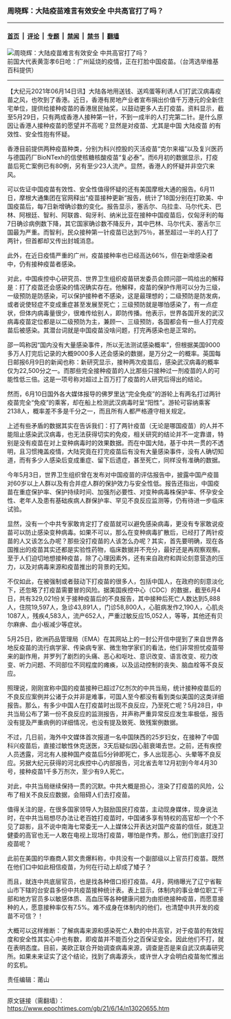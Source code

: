 ### 周晓辉：大陆疫苗难言有效安全 中共高官打了吗？

---

#### [首页](../../../..?n13020655) &nbsp;|&nbsp; [评论](../../../../../epoch-comment?n13020655) &nbsp;|&nbsp; [专题](../../../../../epoch-special?n13020655) &nbsp;|&nbsp; [禁闻](../../../../../epoch-news?n13020655) &nbsp;|&nbsp; [禁书](../../../../../books?n13020655) &nbsp;|&nbsp; [翻墙](https://github.com/gfw-breaker/nogfw/blob/master/README.md?n13020655)


<div><img alt="周晓辉：大陆疫苗难言有效安全 中共高官打了吗？" class="attachment-djy_600_400 size-djy_600_400 wp-post-image" src="https://i.epochtimes.com/assets/uploads/2021/06/id13020749-1ee61b201f2d450677466fba9790cb6d-600x400.jpg"/>
<div class="caption">
 前国大代表黄澎孝6日呛：广州延烧的疫情，正在打脸中国疫苗。（台湾选举维基百科提供）
</div></div><hr/><div class="post_content" id="artbody" itemprop="articleBody">
 <!-- article content begin -->
 <p>
  【大纪元2021年06月14日讯】大陆各地用送钱、送鸡蛋等利诱人们打武汉病毒疫苗之风，也吹到了香港。近日，香港有房地产业者宣布捐出价值千万港元的全新住宅单位，提供给接种疫苗的香港居民抽奖，以鼓动更多人去打疫苗。资料显示，截至5月29日，只有两成香港人接种第一针，不到一成半的人打完第二针。是什么原因让香港人接种疫苗的愿望并不高呢？显然是对疫苗、尤其是中国
  <ok href="https://www.epochtimes.com/gb/tag/%E5%A4%A7%E9%99%86%E7%96%AB%E8%8B%97.html">
   大陆疫苗
  </ok>
  的有效性、安全性抱有怀疑。
 </p>
 <p>
  香港目前提供两种疫苗种类，分别为科兴控股的灭活疫苗“克尔来福”以及复兴医药与德国药厂BioNTexh的信使核糖核酸疫苗“复必泰”。而6月初的数据显示，打疫苗后死亡案例已有80例，另有至少23人流产。显然，香港人的怀疑并非空穴来风。
 </p>
 <p>
  可以佐证中国疫苗有效性、安全性值得怀疑的还有美国摩根大通的报告。6月11日，摩根大通集团在官网释出“疫苗接种更新”报告，统计了18国分别在打欧美、中国疫苗后，每7日新增确诊数的变化。报告显示，塞舌尔、乌拉圭、马尔代夫、巴林、阿根廷、智利、阿联酋、匈牙利、纳米比亚在接种中国疫苗后，仅匈牙利的每7日确诊病例数下降，其它国家确诊数不降反升，其中巴林、马尔代夫、塞舌尔三国最为严重。而智利，民众接种第一针疫苗已达到75％，甚至超过一半的人打了两针，但首都却又传出封城消息。
 </p>
 <p>
  此外，在近日疫情严重的广州，疫苗接种率也已经高达66%，但在新增感染者中，仍有接种疫苗者感染。
 </p>
 <p>
  对此，中国疾控中心研究员、世界卫生组织疫苗研发委员会顾问邵一鸣给出的解释是：打了疫苗还会感染的情况确实存在。他解释，疫苗的保护作用可以分为三级，一级预防是防感染，可以保护接种者不感染，这是最理想的；二级预防是防发病，或者说使轻症不变成重症甚至发展至死亡；三级预防就是哪怕感染了，有一点症状，但体内病毒量很少，很难传给别人，即防传播。他表示，世界各国开发的武汉病毒疫苗定位都是以二级预防为主，兼顾一、三级预防，各国都会有一些人打完疫苗后被感染。其潜台词就是中国疫苗没啥问题，打完再感染也是正常的。
 </p>
 <p>
  邵一鸣称因“国内没有大量感染事件，所以无法测试感染概率”，但根据美国9000多万人打完后记录的大概9000多人还会感染的数据，是万分之一的概率。英国每日邮报6月9日的新闻也称：新研究显示，接种两次疫苗后，感染武汉病毒的概率仅为22,500分之一。而那些完全接种疫苗的人比那些只接种过一剂疫苗的人的可能性低三倍。这是一项号称对超过上百万打了疫苗的人研究后得出的结论。
 </p>
 <p>
  然而，6月10日国外各大媒体报导的佛罗里达“完全免疫”的游轮上有两名打过两针疫苗完全“免疫”的乘客，却在船上检测武汉病毒时呈“阳性”。游轮可容纳乘客2138人，概率差不多是千分之一，而且所有人都严格遵守相关规定。
 </p>
 <p>
  上述有些矛盾的数据其实在告诉我们：打了两针疫苗（无论是哪国疫苗）的人并不能阻止感染武汉病毒，也无法获得切实的免疫，相关研究的结论并不一定靠谱，特别是没有疫苗在对上变种病毒时的效果数据。而在中国大陆，基于中共一贯的不透明，且习惯掩盖疫情，大陆究竟在打完疫苗后有没有大量感染事件，没有人确切知道，而有多少人感染后变成重症、留下后遗症，甚至死亡，同样没有准确的数据。
 </p>
 <p>
  今年5月3日，世界卫生组织曾在发布对中国疫苗的评估报告中，披露中国产疫苗对60岁以上人群以及有合并症人群的保护效力与安全性低。报告还指出，中国疫苗在重症保护率、保护持续时间、加强剂必要性、对变种病毒株保护率、怀孕安全性、老年人及患有基础疾病人群保护率、罕见不良反应监测等，仍有待进一步临床试验。
 </p>
 <p>
  显然，没有一个中共专家敢肯定打了疫苗就可以避免感染病毒，更没有专家敢说疫苗可以防止感染变种病毒。如果不可以，那么在变种病毒扩散后，已经打了两针疫苗的人又该怎么办呢？那些没打疫苗的人该怎么办呢？其实，首先要明确，现在各国推出的疫苗其实还都是实验性药物，临床数据并不充分，最好还是再观察观察。至于人们迫切地想接种疫苗，除了心理因素外，还有来自政府和舆论刻意营造的压力，以及对病毒来源和疫苗推出的背景的无知。
 </p>
 <p>
  不仅如此，在被强制或者鼓动下打疫苗的很多人，包括中国人，在政府的刻意淡化下，还忽略了打疫苗需要冒的风险。据美国疾控中心（CDC）的数据，截至6月4日，共有329,021份关于接种疫苗后的不良报告，其中接种后死亡人数达到5,888人，住院19,597人，急诊43,891人，门诊58,800人，心脏病发作2,190人，心肌炎1087人，残疾4,583人，流产652人，严重过敏反应15,052人，等等，其他还有贝尔麻痹、血小板减少等症状。
 </p>
 <p>
  5月25日，欧洲药品管理局（EMA）在其网站上的一封公开信中提到了来自世界各地反疫苗的流行病学家、传染病专家、微生物学家们的看法，他们非常担忧疫苗带来的副作用，并罗列了剧烈的头痛、恶心和呕吐、意识改变、语言改变、视力改变、听力问题、不同部位不同程度的瘫痪，以及运动控制的丧失、脑血栓等不良反应。
 </p>
 <p>
  照理说，刚刚宣称中国的疫苗接种已超过7亿剂次的中共当局，统计接种疫苗后的不良反应案例并公诸于众并非是难事，可国人至今都没有看到类似美国的这类详细报告。那么，有多少中国人在打疫苗时出现不良反应，乃至死亡呢？5月28日，中共当局公布了第一份不良反应的监测报告，并声称严重异常反应发生率极低，报告没有提及严重病例的详细情况，也没有提及致死、致残案例数据。
 </p>
 <p>
  不过，几日前，海外中文媒体首次报道一名中国陕西的25岁妇女，在接种了中国科兴疫苗后，直接过敏性休克送医，3天后疑似因心脏衰竭去世。之前，还有疾控人员透露，河北有人接种国产疫苗后5分钟即死亡，多人出现恶心、头晕等不良反应。另据大纪元获得的河北疾控中心内部报告，河北省去年12月初到今年4月30号，接种疫苗1千多万剂次，至少有9人死亡。
 </p>
 <p>
  对此，中共当局继续保持一贯的沉默。中共大概是担心，渲染了打疫苗的风险，公布了相关不良反应数据，会阻碍人们去打疫苗。
 </p>
 <p>
  值得关注的是，在很多国家领导人为鼓励国民打疫苗，主动现身媒体，现身说法时，在中共当局想尽办法让老百姓打疫苗时，中国诸多享有特权的高官却一个个不见了踪影，且不说中南海七常委无一人上媒体公开表达对国产疫苗的信任，就连卫健委的高官也无一人敢在电视上现场打疫苗，哪怕是作秀。那么，他们到底打没打疫苗呢？
 </p>
 <p>
  此前在美国的华裔商人郭文贵爆料称，中共没有一个副部级以上官员打疫苗。既然在他们口中如此相信疫苗，为何在行动上却成了矮子？
 </p>
 <p>
  而且，就连中共底层官员，也是找各种借口拒打疫苗。4月，网络曝光了辽宁省鞍山市下辖的台安县多份中共疫苗接种统计表。表上显示，体制内的事业单位职工干部和地方官员多以敏感体质、高血压等各种健康问题为由拒绝接种疫苗，而愿意接种的人，愿意接种率仅有7.5%。难不成身在体制内的他们，也清楚中共开发的疫苗不可信？！
 </p>
 <p>
  大概可以这样推断：了解病毒来源和感染死亡人数的中共高官，对于疫苗的有效程度和安全性其实心中也有数，即疫苗并不能百分之百保证安全。因此他们不打，就在表明态度。目前，美欧正联合开始调查病毒来源，调查是否是来自武汉病毒研究所。如果未来证实了这个结论，找到了病毒源头，或许世人才会明白疫苗匆忙推出的玄机。
 </p>
 <p>
  责任编辑：莆山
 </p>
 <!-- article content end -->
 <div id="below_article_ad">
 </div>
</div>


---

原文链接（需翻墙）：https://www.epochtimes.com/gb/21/6/14/n13020655.htm
